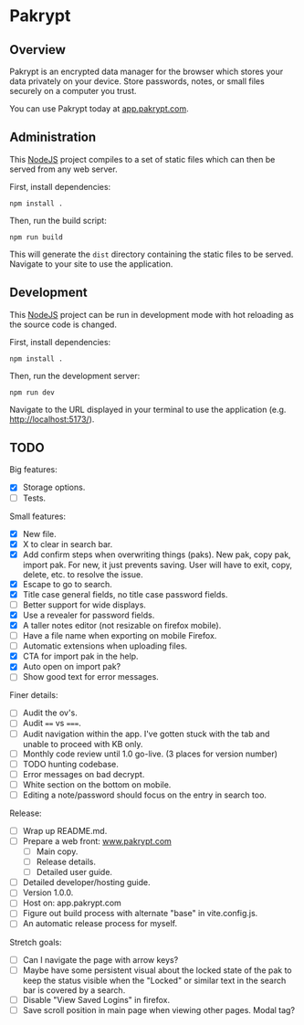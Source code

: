 # Pakrypt

## Overview

Pakrypt is an encrypted data manager for the browser which stores your data privately on your device. Store passwords, notes, or small files securely on a computer you trust.

You can use Pakrypt today at [app.pakrypt.com](https://app.pakrypt.com/).

## Administration

This [NodeJS](https://nodejs.org/) project compiles to a set of static files which can then be served from any web server.

First, install dependencies:

```
npm install .
```

Then, run the build script:

```
npm run build
```

This will generate the `dist` directory containing the static files to be served. Navigate to your site to use the application.

## Development

This [NodeJS](https://nodejs.org/) project can be run in development mode with hot reloading as the source code is changed.

First, install dependencies:

```
npm install .
```

Then, run the development server:

```
npm run dev
```

Navigate to the URL displayed in your terminal to use the application (e.g. [http://localhost:5173/](http://localhost:5173/)).

## TODO

Big features:

* [x] Storage options.
* [ ] Tests.

Small features:

* [x] New file.
* [x] X to clear in search bar.
* [x] Add confirm steps when overwriting things (paks). New pak, copy pak, import pak. For new, it just prevents saving. User will have to exit, copy, delete, etc. to resolve the issue.
* [x] Escape to go to search.
* [x] Title case general fields, no title case password fields.
* [ ] Better support for wide displays.
* [x] Use a revealer for password fields.
* [x] A taller notes editor (not resizable on firefox mobile).
* [ ] Have a file name when exporting on mobile Firefox.
* [ ] Automatic extensions when uploading files.
* [x] CTA for import pak in the help.
* [x] Auto open on import pak?
* [ ] Show good text for error messages.

Finer details:

* [ ] Audit the ov's.
* [ ] Audit `==` vs `===`.
* [ ] Audit navigation within the app. I've gotten stuck with the tab and unable to proceed with KB only.
* [ ] Monthly code review until 1.0 go-live. (3 places for version number)
* [ ] TODO hunting codebase.
* [ ] Error messages on bad decrypt.
* [ ] White section on the bottom on mobile.
* [ ] Editing a note/password should focus on the entry in search too.

Release:

* [ ] Wrap up README.md.
* [ ] Prepare a web front: www.pakrypt.com
  - [ ] Main copy.
  - [ ] Release details.
  - [ ] Detailed user guide.
* [ ] Detailed developer/hosting guide.
* [ ] Version 1.0.0.
* [ ] Host on: app.pakrypt.com
* [ ] Figure out build process with alternate "base" in vite.config.js.
* [ ] An automatic release process for myself.

Stretch goals:

* [ ] Can I navigate the page with arrow keys?
* [ ] Maybe have some persistent visual about the locked state of the pak to keep the status visible when the "Locked" or similar text in the search bar is covered by a search.
* [ ] Disable "View Saved Logins" in firefox.
* [ ] Save scroll position in main page when viewing other pages. Modal tag?
